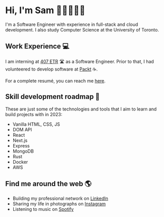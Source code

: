 # Hi, I'm Sam 👋🏼👨🏻‍💻
I'm a Software Engineer with experience in full-stack and cloud development. I also study Computer Science at the University of Toronto.


## Work Experience :computer:
I am interning at [407 ETR](https://www.407etr.com/en/index.html) 🛣️ as a Software Engineer. Prior to that, I had volunteered to develop software at [Packt](packt.ca) ☕.

For a complete resumé, you can reach me [here](mailto:samhuifromhk@gmail.com).


## Skill development roadmap 🌱
These are just some of the technologies and tools that I aim to learn and build projects with in 2023:

- Vanilla HTML, CSS, JS
- DOM API
- React
- Next.js
- Express
- MongoDB
- Rust
- Docker
- AWS


## Find me around the web :earth_americas:
- Building my professional network on [LinkedIn](https://www.linkedin.com/in/chinghui/)
- Sharing my life in photographs on [Instagram](https://www.instagram.com/samhooey/)
- Listening to music on [Spotify](https://open.spotify.com/user/1279200303?si=1a20bb3d90154833)
